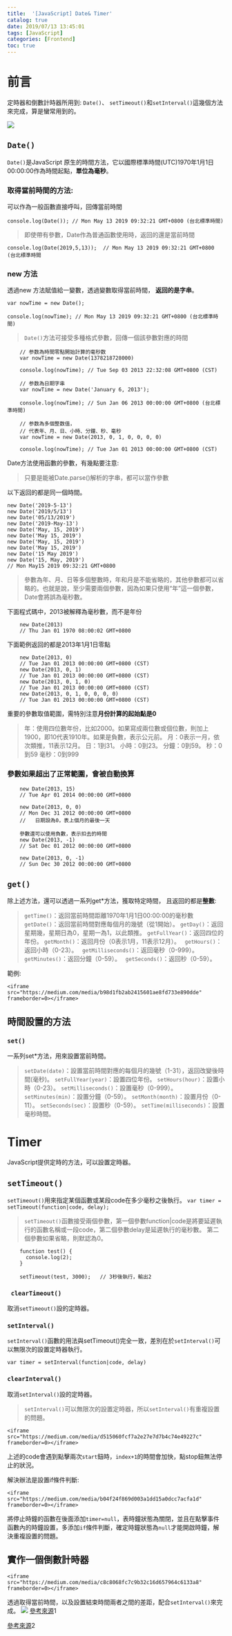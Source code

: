 ```yaml
---
title:  '[JavaScript] Date& Timer'
catalog: true
date: 2019/07/13 13:45:01
tags: [JavaScript]
categories: [Frontend]
toc: true
---
```

<!-- toc -->
# 前言
定時器和倒數計時器所用到: ``Date()``、 `setTimeout()`和`setInterval()`這幾個方法來完成，算是蠻常用到的。

![](https://cdn-images-1.medium.com/max/2000/1*D_Iq3Q1yIBbnMO3hxxtNSQ.jpeg)
## `Date()`

`Date()`是JavaScript 原生的時間方法，它以國際標準時間(UTC)1970年1月1日00:00:00作為時間起點，**單位為毫秒**。
<!--more--> 
### 取得當前時間的方法:

可以作為一般函數直接呼叫，回傳當前時間
```javascript=
console.log(Date()); // Mon May 13 2019 09:32:21 GMT+0800 (台北標準時間)
```
> 即使帶有參數，Date作為普通函數使用時，返回的還是當前時間

```javascript=
console.log(Date(2019,5,13));  // Mon May 13 2019 09:32:21 GMT+0800 (台北標準時間
```
### new 方法
透過new 方法賦值給一變數，透過變數取得當前時間， **返回的是字串**。
```javascript=
var nowTime = new Date();

console.log(nowTime); // Mon May 13 2019 09:32:21 GMT+0800 (台北標準時間)
```
> `Date()`方法可接受多種格式參數，回傳一個該參數對應的時間

```javascript=
    // 参数為時間零點開始計算的毫秒数
    var nowTime = new Date(1378218728000)

    console.log(nowTime); // Tue Sep 03 2013 22:32:08 GMT+0800 (CST)
    
    // 参数為日期字串
    var nowTime = new Date('January 6, 2013');

    console.log(nowTime); // Sun Jan 06 2013 00:00:00 GMT+0800 (台北標準時間)
    
    // 参数為多個整数值，
    // 代表年、月、日、小時、分鐘、秒、毫秒
    var nowTime = new Date(2013, 0, 1, 0, 0, 0, 0)

    console.log(nowTime); // Tue Jan 01 2013 00:00:00 GMT+0800 (CST)
```
Date方法使用函數的參數，有幾點要注意:
> 只要是能被Date.parse()解析的字串，都可以當作參數

以下返回的都是同一個時間。
```javascript=
new Date('2019-5-13')
new Date('2019/5/13')
new Date('05/13/2019')
new Date('2019-May-13')
new Date('May, 15, 2019')
new Date('May 15, 2019')
new Date('May, 15, 2019')
new Date('May 15, 2019')
new Date('15 May 2019')
new Date('15, May, 2019')
// Mon May15 2019 09:32:21 GMT+0800
```

> 參數為年、月、日等多個整數時，年和月是不能省略的，其他參數都可以省略的。也就是說，至少需要兩個參數，因為如果只使用“年”這一個參數，Date會將誤為毫秒數。

下面程式碼中，2013被解釋為毫秒數，而不是年份
```javascript=
    new Date(2013)
    // Thu Jan 01 1970 08:00:02 GMT+0800
```
下面範例返回的都是2013年1月1日零點
```javascript=
    new Date(2013, 0)
    // Tue Jan 01 2013 00:00:00 GMT+0800 (CST)
    new Date(2013, 0, 1)
    // Tue Jan 01 2013 00:00:00 GMT+0800 (CST)
    new Date(2013, 0, 1, 0)
    // Tue Jan 01 2013 00:00:00 GMT+0800 (CST)
    new Date(2013, 0, 1, 0, 0, 0, 0)
    // Tue Jan 01 2013 00:00:00 GMT+0800 (CST)
```
重要的參數取值範圍，需特別注意**月份計算的起始點是0**
> 年：使用四位數年份，比如2000。如果寫成兩位數或個位數，則加上1900，即10代表1910年。如果是負數，表示公元前。
> 月：0表示一月，依次類推，11表示12月。
> 日：1到31。
> 小時：0到23。
> 分鐘：0到59。
> 秒：0到59
> 毫秒：0到999

### 參數如果超出了正常範圍，會被自動換算
```javascript=
    new Date(2013, 15)
    // Tue Apr 01 2014 00:00:00 GMT+0800 

    new Date(2013, 0, 0)
    // Mon Dec 31 2012 00:00:00 GMT+0800
    //   日期設為0，表上個月的最後一天

    參數還可以使用負數，表示扣去的時間
    new Date(2013, -1)
    // Sat Dec 01 2012 00:00:00 GMT+0800 

    new Date(2013, 0, -1)
    // Sun Dec 30 2012 00:00:00 GMT+0800 
```
## `get()`
除上述方法，還可以透過一系列get*方法，獲取特定時間， 且返回的都是**整數**:
> `getTime()`：返回當前時間距離1970年1月1日00:00:00的毫秒數
> `getDate()`：返回當前時間對應每個月的幾號（從1開始）。
> `getDay()`：返回星期幾，星期日為0，星期一為1，以此類推。
> `getFullYear()`：返回四位的年份。
> `getMonth()`：返回月份（0表示1月，11表示12月）。
>` getHours()`：返回小時（0-23）。
>` getMilliseconds()`：返回毫秒（0-999）。
> `getMinutes()`：返回分鐘（0-59）。
>` getSeconds()`：返回秒（0-59）。

範例:
```javascript=
<iframe src="https://medium.com/media/b98d1fb2ab2415601ae8fd733e890dde" frameborder=0></iframe>
```
## 時間設置的方法

### `set()`

一系列set*方法，用來設置當前時間。
> `setDate(date)`：設置當前時間對應的每個月的幾號（1-31），返回改變後時間(毫秒)。
> `setFullYear(year)`：設置四位年份。
> `setHours(hour)`：設置小時（0-23）。
> `setMilliseconds()`：設置毫秒（0-999）。
> `setMinutes(min)`：設置分鐘（0-59）。
> `setMonth(month)`：設置月份（0-11）。
> `setSeconds(sec)`：設置秒（0-59）。
> `setTime(milliseconds)`：設置毫秒時間。
# Timer
JavaScript提供定時的方法，可以設置定時器。

## `setTimeout()`
`setTimeout()`用來指定某個函數或某段code在多少毫秒之後執行。
`var timer = setTimeout(function|code, delay);`
> `setTimeout()`函數接受兩個參數，第一個參數function|code是將要延遲執行的函數名稱或一段code，第二個參數delay是延遲執行的毫秒數。 第二個參數如果省略，則默認為0。
```javascript=
    function test() {
      console.log(2);
    }
    
    setTimeout(test, 3000);   // 3秒後執行，輸出2
```
### ` clearTimeout()`
取消`setTimeout()`設的定時器。
### `setInterval()`
`setInterval()`函數的用法與setTimeout()完全一致，差別在於`setInterval()`可以無限次的設置定時器執行。
```javascript=
var timer = setInterval(function|code, delay)
```
### `clearInterval()`
取消`setInterval()`設的定時器。

>`setInterval()`可以無限次的設置定時器，所以`setInterval()`有重複設置的問題。
```html=
<iframe src="https://medium.com/media/d515060fcf7a2e27e7d7b4c74e49227c" frameborder=0></iframe>
```
上述的code會遇到點擊兩次`start`鈕時，`index+1`的時間會加快，點stop鈕無法停止的狀況。

解決辦法是設置if條件判斷:
```html=
<iframe src="https://medium.com/media/b04f24f869d003a1dd15a0dcc7acfa1d" frameborder=0></iframe>
```
將停止時鐘的函數在後面添加`timer=null`，表時鐘狀態為關閉，並且在點擊事件函數內的時鐘設置，多添加`if`條件判斷，確定時鐘狀態為`null`才能開啟時鐘，解決重複設置的問題。
## 實作一個倒數計時器
```html=
<iframe src="https://medium.com/media/c8c8068fc7c9b32c16d657964c6133a8" frameborder=0></iframe>
```
透過取得當前時間，以及設置結束時間兩者之間的差距，配合`setInterval()`來完成。
![](https://cdn-images-1.medium.com/max/2000/1*C7DYY7jUJJlwf_j5FVeJ1A.png)
[參考來源](https://wangdoc.com/javascript/async/timer.html#%E5%AE%9E%E4%BE%8B%EF%BC%9Adebounce-%E5%87%BD%E6%95%B0)1

[參考來源](https://wangdoc.com/javascript/stdlib/date.html)2

